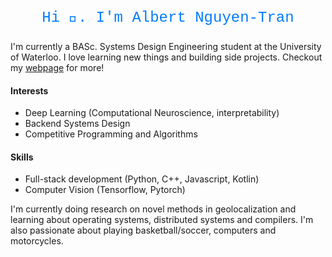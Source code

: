 <p align="center" style="font-family: 'Courier New', Courier, monospace; font-size: 24px; color: #007bff;">
  Hi 👋. I'm Albert Nguyen-Tran
</p>

I'm currently a BASc. Systems Design Engineering student at the University of Waterloo. I love learning new things and building side projects. Checkout my <a rel="nofollow noopener noreferrer" target="_blank" href="https://albertnguyentran.me/">webpage</a> for more!

<h4> Interests</h4>
<ul> <li>Deep Learning (Computational Neuroscience, interpretability)</li>
  <li>Backend Systems Design</li>
  <li>Competitive Programming and Algorithms </li>
</ul>

<h4> Skills</h4>
<ul> <li> Full-stack development (Python, C++, Javascript, Kotlin)</li> <li>Computer Vision (Tensorflow, Pytorch)</li> </ul>

I'm currently doing research on novel methods in geolocalization and learning about operating systems, distributed systems and compilers. I'm also passionate about playing basketball/soccer, computers and motorcycles.

